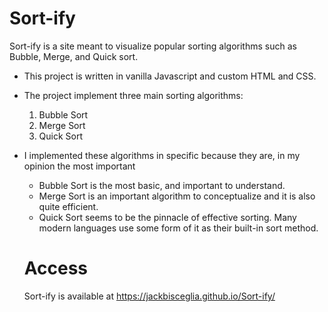 # Sort-ify
Sort-ify is a site meant to visualize popular sorting algorithms such as Bubble, Merge, and Quick sort.

* This project is written in vanilla Javascript and custom HTML and CSS.
* The project implement three main sorting algorithms:
  1. Bubble Sort
  2. Merge Sort
  3. Quick Sort
  
* I implemented these algorithms in specific because they are, in my opinion the most important
  * Bubble Sort is the most basic, and important to understand.
  * Merge Sort is an important algorithm to conceptualize and it is also quite efficient.
  * Quick Sort seems to be the pinnacle of effective sorting. Many modern languages use some form of it as their built-in sort method.
  
  # Access
  Sort-ify is available at https://jackbisceglia.github.io/Sort-ify/
